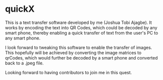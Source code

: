 # quickX
This is a text transfer software developed by me (Joshua Tobi Ajagbe).
It works by encoding the text into QR Codes, which could be decoded by any smart phone, thereby enabling a quick transfer of text from the user's PC to any smart phone.

I look forward to tweaking this software to enable the transfer of images. This hopefully will be achieved by converting the image matrices to qrCodes, which would further be decoded by a smart phone and converted back to a .jpeg file.

Looking forward to having contributors to join me in this quest.
